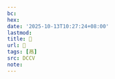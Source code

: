```yaml
---
bc:
hex:
date: '2025-10-13T10:27:24+08:00'
lastmod:
title: 􂛻
url: 􂛻
tags: [鬲]
src: DCCV
note:
---
```

